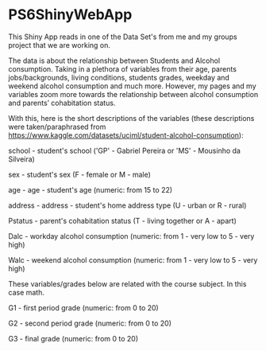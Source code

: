 # PS6ShinyWebApp

This Shiny App reads in one of the Data Set's from me and my groups project that we are working on.

The data is about the relationship between Students and Alcohol consumption. Taking in a plethora of variables from their age, parents jobs/backgrounds, living conditions, students grades, weekday and weekend alcohol consumption and much more. However, my pages and my variables zoom more towards the relationship between alcohol consumption and parents’ cohabitation status.

With this, here is the short descriptions of the variables (these descriptions were taken/paraphrased from https://www.kaggle.com/datasets/uciml/student-alcohol-consumption):

school - student's school ('GP' - Gabriel Pereira or 'MS' - Mousinho da Silveira)

sex - student's sex (F - female or M - male)

age - age - student's age (numeric: from 15 to 22)

address - address - student's home address type (U - urban or R - rural)

Pstatus - parent's cohabitation status (T - living together or A - apart)

Dalc - workday alcohol consumption (numeric: from 1 - very low to 5 - very high)

Walc - weekend alcohol consumption (numeric: from 1 - very low to 5 - very high)

These variables/grades below are related with the course subject. In this case math.

G1 - first period grade (numeric: from 0 to 20)

G2 - second period grade (numeric: from 0 to 20)

G3 - final grade (numeric: from 0 to 20)

